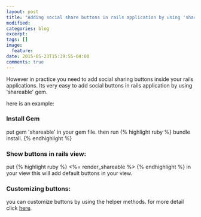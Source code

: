 ```yaml
---
layout: post
title: "Adding social share buttons in rails application by using 'shareable' gem"
modified:
categories: blog
excerpt:
tags: []
image:
  feature:
date: 2015-05-23T15:39:55-04:00
comments: true
---
```

However in practice you need to add social sharing buttons inside your rails applications. Its very easy to add social buttons in rails application by using 'shareable' gem.

here is an example:

### Install Gem

put gem  'shareable' in your gem file.
then run 
{% highlight ruby %}
bundle install.
{% endhighlight %}

### Show buttons in rails view:

put {% highlight ruby %} <%= render_shareable %> {% endhighlight %} in your view
this will add default buttons in your view.

### Customizing buttons:

you can customize buttons by using the helper methods.
for more detail click [here](https://github.com/hermango/shareable).

